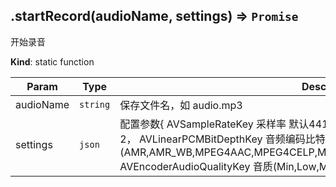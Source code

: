 <a name="module_miot/host/audio.startRecord"></a>

## .startRecord(audioName, settings) ⇒ <code>Promise</code>
开始录音

**Kind**: static function  

| Param | Type | Description |
| --- | --- | --- |
| audioName | <code>string</code> | 保存文件名，如 audio.mp3 |
| settings | <code>json</code> | 配置参数{ AVSampleRateKey 采样率 默认44100，                                AVNumberOfChannelsKey 声道，默认2，                                AVLinearPCMBitDepthKey 音频编码比特率 默认16,                                AVFormatIDKey 编码格式(AMR,AMR_WB,MPEG4AAC,MPEG4CELP,MPEG4HVXC,MPEG4TwinVQ,AC3,60958AC3),                                AVEncoderAudioQualityKey 音质(Min,Low,Medium,High,Max)                              } |

